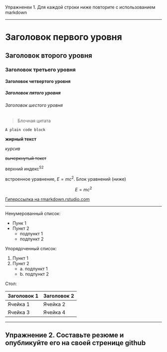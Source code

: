 Упражненеи 1. Для каждой строки ниже повторите с использованием markdown

---

# Заголовок первого уровня
## Заголовок второго уровня
### Заголовок третьего уровня
#### Заголовок четвертого уровня
##### Заголовок пятого уровня
###### Заголовок шестого уровня

> Блочная цитата

```A plain code block```

**жирный текст**

*курсив*

~~вычеркнутый текст~~

верхний индекс<sup>S2</sup>

встроенное уравнение, $E = mc^2$. Блок уравнений (ниже)

$$
E = mc^2
$$

[Гиперссылка на rmarkdown.rstudio.com](http://rmarkdown.rstudio.com)

---

Ненумерованный список:
- Пунк 1
- Пункт 2
  - подпункт 1
  - подпункт 2

Упорядоченный список:
1. Пункт 1
2. Пункт 2
   - a. подпункт 1
   - b. подпункт 2

Стол:

|Заголовок 1                           |Заголовок 2                           |
|--------------------------------------|--------------------------------------|
|Ячейка 1                              |Ячейка 2                              |
|Ячейка 3                              |Ячейка 4                              |

---
Упражнение 2. Составьте резюме и опубликуйте его на своей стренице github
---
